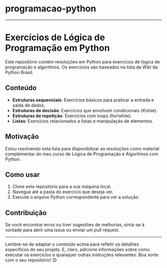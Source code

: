 # programacao-python



---

# Exercícios de Lógica de Programação em Python

Este repositório contém resoluções em Python para exercícios de lógica de programação e algoritmos. Os exercícios são baseados na lista da Wiki da Python Brasil.

## Conteúdo

- **Estruturas sequenciais**: Exercícios básicos para praticar a entrada e saída de dados.
- **Estruturas de decisão**: Exercícios que envolvem condicionais (if/else).
- **Estruturas de repetição**: Exercícios com loops (for/while).
- **Listas**: Exercícios relacionados a listas e manipulação de elementos.

## Motivação

Estou resolvendo esta lista para disponibilizar as resoluções como material complementar do meu curso de Lógica de Programação e Algoritmos com Python.

## Como usar

1. Clone este repositório para a sua máquina local.
2. Navegue até a pasta do exercício que deseja ver.
3. Execute o arquivo Python correspondente para ver a solução.

## Contribuição

Se você encontrar erros ou tiver sugestões de melhorias, sinta-se à vontade para abrir uma issue ou enviar um pull request.

---

Lembre-se de adaptar o conteúdo acima para refletir os detalhes específicos do seu projeto. E, claro, adicione informações sobre como executar os exercícios e quaisquer outras instruções relevantes. Boa sorte com o seu repositório! 😊

